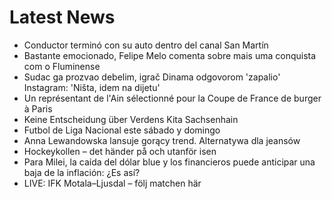 # Latest News
-  Conductor terminó con su auto dentro del canal San Martín
-  Bastante emocionado, Felipe Melo comenta sobre mais uma conquista com o Fluminense
-  Sudac ga prozvao debelim, igrač Dinama odgovorom 'zapalio' Instagram: 'Ništa, idem na dijetu'
-  Un représentant de l'Ain sélectionné pour la Coupe de France de burger à Paris
-  Keine Entscheidung über Verdens Kita Sachsenhain
-  Futbol de Liga Nacional este sábado y domingo
-  Anna Lewandowska lansuje gorący trend. Alternatywa dla jeansów
-  Hockeykollen – det händer på och utanför isen
-  Para Milei, la caída del dólar blue y los financieros puede anticipar una baja de la inflación: ¿Es así?
-  LIVE: IFK Motala–Ljusdal – följ matchen här
